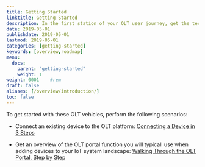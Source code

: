 ```yaml
---
title: Getting Started
linktitle: Getting Started
description: In the first station of your OLT user journey, get the technical understanding of the vehicles the OLT platform provides to get you to your IoT destination.
date: 2019-05-01
publishdate: 2019-05-01
lastmod: 2019-05-01
categories: [getting-started]
keywords: [overview,roadmap]
menu:
  docs:
    parent: "getting-started"
    weight: 1
weight: 0001	#rem
draft: false
aliases: [/overview/introduction/]
toc: false
---
```


To get started with these OLT vehicles, perform the following scenarios:

* Connect an existing device to the OLT platform: [Connecting a Device in 3 Steps](/getting-started/setting-up-getting-started/)
	
* Get an overview of the OLT portal function you will typicall use when adding devices to your IoT system landscape: [Walking Through the OLT Portal, Step by Step](/getting-started/connectivity-getting-started/)


<!--

If this is your first time using Hugo and you've [already installed Hugo on your machine][installed], we recommend the [quick start][].

[installed]: /getting-started/installing/
[quick start]: /getting-started/quick-start/

-->

